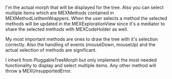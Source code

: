I'm the actual morph that will be displayed for the tree. Also you can select multiple items which are MEXMethods contained in MEXMethodListItemWrappers. When the user selects a method the selected methods will be updated in the MEXExplorationView since it's a mediator to share the selected methods with MEXCodeHolder as well.

My most important methods are ones to draw the tree with it's selection correctly. Also the handling of events (mouseDown, mouseUp) and the actual selection of methods are significant.

I inherit from PluggableTreeMorph but only implement the most needed functionality to display and select multiple items. Any other method will throw a MEXUnsupportedError.